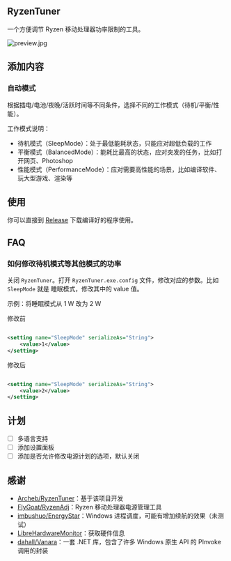 ## RyzenTuner

一个方便调节 Ryzen 移动处理器功率限制的工具。

![preview.jpg](https://s2.loli.net/2022/08/25/YTA9yf8jqOtUEwn.jpg)

## 添加内容

### 自动模式

根据插电/电池/夜晚/活跃时间等不同条件，选择不同的工作模式（待机/平衡/性能）。

工作模式说明：

* 待机模式（SleepMode）：处于最低能耗状态，只能应对超低负载的工作
* 平衡模式（BalancedMode）：能耗比最高的状态，应对突发的任务，比如打开网页、Photoshop
* 性能模式（PerformanceMode）：应对需要高性能的场景，比如编译软件、玩大型游戏、渲染等

## 使用

你可以直接到 [Release](https://github.com/zqhong/RyzenTuner/releases) 下载编译好的程序使用。

## FAQ

### 如何修改待机模式等其他模式的功率

关闭 `RyzenTuner`。打开 `RyzenTuner.exe.config` 文件，修改对应的参数。比如 `SleepMode` 就是 睡眠模式，修改其中的 value 值。

示例：将睡眠模式从 1 W 改为 2 W

修改前

```xml

<setting name="SleepMode" serializeAs="String">
    <value>1</value>
</setting>
```

修改后

```xml

<setting name="SleepMode" serializeAs="String">
    <value>2</value>
</setting>
```

## 计划

- [ ] 多语言支持
- [ ] 添加设置面板
- [ ] 添加是否允许修改电源计划的选项，默认关闭

## 感谢

* [Archeb/RyzenTuner](https://github.com/Archeb/RyzenTuner)：基于该项目开发
* [FlyGoat/RyzenAdj](https://github.com/FlyGoat/RyzenAdj)：Ryzen 移动处理器电源管理工具
* [imbushuo/EnergyStar](https://github.com/imbushuo/EnergyStar)：Windows 进程调度，可能有增加续航的效果（未测试）
* [LibreHardwareMonitor](https://github.com/LibreHardwareMonitor/LibreHardwareMonitor)：获取硬件信息
* [dahall/Vanara](https://github.com/dahall/Vanara)：一套 .NET 库，包含了许多 Windows 原生 API 的 PInvoke 调用的封装
